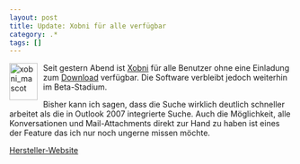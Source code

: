 ```yaml
---
layout: post
title: Update: Xobni für alle verfügbar
category: .*
tags: []
---
```

<p>
<a href="http://static.gordon-breuer.de/img/Xobinfralleverfgbar_9BDA/xobni_mascot_2.gif"><img style="margin: 0px 10px 0px 0px; border: 0px" src="http://anheledirwp.blob.core.windows.net/wordpress/2008/05/xobni_mascot_thumb.gif" border="0" alt="xobni_mascot" width="50" height="66" align="left" /></a> Seit gestern Abend ist <a href="/post/Xobni-Beta-Test.aspx">Xobni</a> f&uuml;r alle Benutzer ohne eine Einladung zum <a href="http://download.xobni.com/r3644/XobniSetup.exe" target="_blank">Download</a> verf&uuml;gbar. Die Software verbleibt jedoch weiterhin im Beta-Stadium. 
</p>
<p>
Bisher kann ich sagen, dass die Suche wirklich deutlich schneller arbeitet als die in Outlook 2007 integrierte Suche. Auch die M&ouml;glichkeit, alle Konversationen und Mail-Attachments direkt zur Hand zu haben ist eines der Feature das ich nur noch ungerne missen m&ouml;chte. 
</p>
<p>
<a href="http://www.xobni.com/" target="_blank">Hersteller-Website</a> 
</p>

